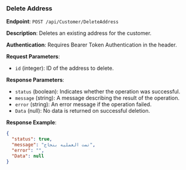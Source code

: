 ### Delete Address

**Endpoint**: `POST /api/Customer/DeleteAddress`

**Description**: Deletes an existing address for the customer.

**Authentication**: Requires Bearer Token Authentication in the header.

**Request Parameters**:
- `id` (integer): ID of the address to delete.

**Response Parameters**:
- `status` (boolean): Indicates whether the operation was successful.
- `message` (string): A message describing the result of the operation.
- `error` (string): An error message if the operation failed.
- `Data` (null): No data is returned on successful deletion.

**Response Example**:
```json
{
  "status": true,
  "message": "تمت العمليه بنجاح",
  "error": "",
  "Data": null
}
```